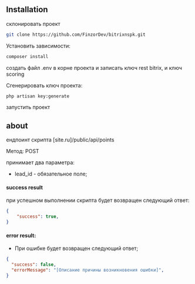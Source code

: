 ## Installation

склонировать проект

```sh
git clone https://github.com/FinzorDev/bitrixnspk.git
```

Установить зависимости:

```sh
composer install
```

создать файл .env в корне проекта и записать ключ rest bitrix, и ключ scoring

Сгенерировать ключ проекта:

```sh
php artisan key:generate
```

запустить проект

## about

ендпоинт скрипта [site.ru]/public/api/points

Метод: POST

принимает два параметра:

-   lead_id - обязательное поле;

#### success result

при успешном выполнении скрипта будет возвращен следующий ответ:

```json
{
    "success": true,
}
```

#### error result:

-   При ошибке будет возвращен следующий ответ;

```json
{
  "success": false,
  "errorMessage": "[Описание причины возникновения ошибки]",
}
```
